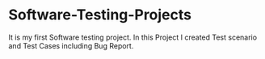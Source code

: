 # Software-Testing-Projects
It is my first Software testing project.
In this Project I created Test scenario and Test Cases including Bug Report.
